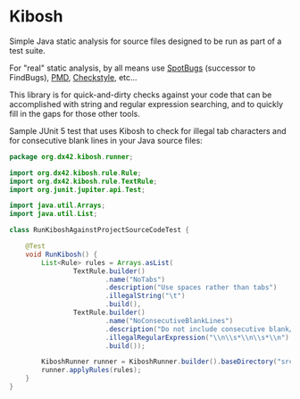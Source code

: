 # Kibosh
Simple Java static analysis for source files designed to be run as part of a test suite.

For "real" static analysis, by all means use [SpotBugs](https://spotbugs.github.io/) (successor to FindBugs), [PMD](https://pmd.github.io/), [Checkstyle](https://checkstyle.sourceforge.io/), etc...

This library is for quick-and-dirty checks against your code that can be accomplished with string and regular expression searching, and to quickly fill in the gaps for those other tools.

Sample JUnit 5 test that uses Kibosh to check for illegal tab characters and for consecutive blank lines in your Java source files:

```java
package org.dx42.kibosh.runner;

import org.dx42.kibosh.rule.Rule;
import org.dx42.kibosh.rule.TextRule;
import org.junit.jupiter.api.Test;

import java.util.Arrays;
import java.util.List;

class RunKiboshAgainstProjectSourceCodeTest {

    @Test
    void RunKibosh() {
        List<Rule> rules = Arrays.asList(
                TextRule.builder()
                        .name("NoTabs")
                        .description("Use spaces rather than tabs")
                        .illegalString("\t")
                        .build(),
                TextRule.builder()
                        .name("NoConsecutiveBlankLines")
                        .description("Do not include consecutive blank/empty lines")
                        .illegalRegularExpression("\\n\\s*\\n\\s*\\n")
                        .build());

        KiboshRunner runner = KiboshRunner.builder().baseDirectory("src").build();
        runner.applyRules(rules);
    }
}
```
